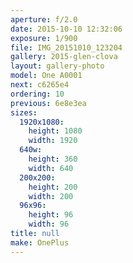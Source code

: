 ```yaml
---
aperture: f/2.0
date: 2015-10-10 12:32:06
exposure: 1/900
file: IMG_20151010_123204
gallery: 2015-glen-clova
layout: gallery-photo
model: One A0001
next: c6265e4
ordering: 10
previous: 6e8e3ea
sizes:
  1920x1080:
    height: 1080
    width: 1920
  640w:
    height: 360
    width: 640
  200x200:
    height: 200
    width: 200
  96x96:
    height: 96
    width: 96
title: null
make: OnePlus
---
```

